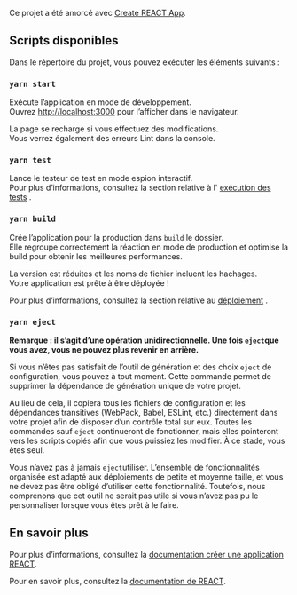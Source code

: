 Ce projet a été amorcé avec [Create REACT App](https://github.com/facebook/create-react-app).

## <a name="available-scripts"></a>Scripts disponibles

Dans le répertoire du projet, vous pouvez exécuter les éléments suivants :

### `yarn start`

Exécute l’application en mode de développement.<br />
Ouvrez [http://localhost:3000](http://localhost:3000) pour l’afficher dans le navigateur.

La page se recharge si vous effectuez des modifications.<br />
Vous verrez également des erreurs Lint dans la console.

### `yarn test`

Lance le testeur de test en mode espion interactif.<br />
Pour plus d’informations, consultez la section relative à l' [exécution des tests](https://facebook.github.io/create-react-app/docs/running-tests) .

### `yarn build`

Crée l’application pour la production dans `build` le dossier.<br />
Elle regroupe correctement la réaction en mode de production et optimise la build pour obtenir les meilleures performances.

La version est réduites et les noms de fichier incluent les hachages.<br />
Votre application est prête à être déployée !

Pour plus d’informations, consultez la section relative au [déploiement](https://facebook.github.io/create-react-app/docs/deployment) .

### `yarn eject`

**Remarque : il s’agit d’une opération unidirectionnelle. Une fois `eject`que vous avez, vous ne pouvez plus revenir en arrière.**

Si vous n’êtes pas satisfait de l’outil de génération et des choix `eject` de configuration, vous pouvez à tout moment. Cette commande permet de supprimer la dépendance de génération unique de votre projet.

Au lieu de cela, il copiera tous les fichiers de configuration et les dépendances transitives (WebPack, Babel, ESLint, etc.) directement dans votre projet afin de disposer d’un contrôle total sur eux. Toutes les commandes sauf `eject` continueront de fonctionner, mais elles pointeront vers les scripts copiés afin que vous puissiez les modifier. À ce stade, vous êtes seul.

Vous n’avez pas à jamais `eject`utiliser. L’ensemble de fonctionnalités organisée est adapté aux déploiements de petite et moyenne taille, et vous ne devez pas être obligé d’utiliser cette fonctionnalité. Toutefois, nous comprenons que cet outil ne serait pas utile si vous n’avez pas pu le personnaliser lorsque vous êtes prêt à le faire.

## <a name="learn-more"></a>En savoir plus

Pour plus d’informations, consultez la [documentation créer une application REACT](https://facebook.github.io/create-react-app/docs/getting-started).

Pour en savoir plus, consultez la [documentation de REACT](https://reactjs.org/).
